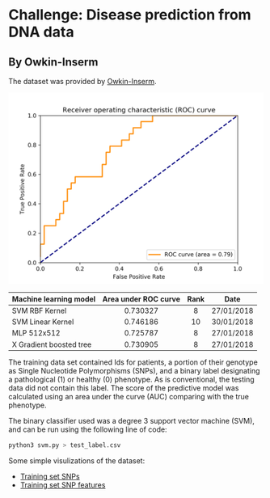#  Challenge: Disease prediction from DNA data
## By Owkin-Inserm

The dataset was provided by [Owkin-Inserm](https://challengedata.ens.fr/en/challenge/40/disease_prediction_from_dna_data.html).

![alt text](visuals/ROC.png "ROC curve")

| Machine learning model  | Area under ROC curve | Rank |    Date    |
|-------------------------|:--------------------:|:----:|:----------:|
| SVM RBF Kernel          | 0.730327             |   8  | 27/01/2018 |
| SVM Linear Kernel       | 0.746186             |  10  | 30/01/2018 |
| MLP 512x512             | 0.725787             |   8  | 27/01/2018 |
| X Gradient boosted tree | 0.730905             |   8  | 27/01/2018 |

The training data set contained Ids for patients, a portion of their genotype as Single Nucleotide Polymorphisms (SNPs), and a binary label designating a pathological (1) or healthy (0) phenotype. As is conventional, the testing data did not contain this label. The score of the predictive model was calculated using an area under the curve (AUC) comparing with the true phenotype.

The binary classifier used was a degree 3 support vector machine (SVM), and can be run using the following line of code:

```bash
python3 svm.py > test_label.csv
```

Some simple visulizations of the dataset:

* [Training set SNPs](visuals/trainSNP.pdf "Training set SNPs")
* [Training set SNP features](visuals/trainFeatureSNP.pdf "Training set SNP features")
